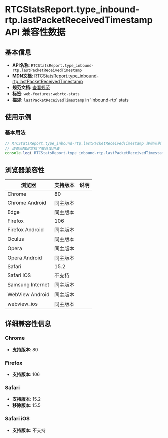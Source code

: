 # RTCStatsReport.type_inbound-rtp.lastPacketReceivedTimestamp API 兼容性数据

## 基本信息

- **API名称**: `RTCStatsReport.type_inbound-rtp.lastPacketReceivedTimestamp`
- **MDN文档**: [RTCStatsReport.type_inbound-rtp.lastPacketReceivedTimestamp](https://developer.mozilla.org/docs/Web/API/RTCInboundRtpStreamStats/lastPacketReceivedTimestamp)
- **规范文档**: [查看规范](https://w3c.github.io/webrtc-stats/#dom-rtcinboundrtpstreamstats-lastpacketreceivedtimestamp)
- **标签**: `web-features:webrtc-stats`
- **描述**: `lastPacketReceivedTimestamp` in 'inbound-rtp' stats

## 使用示例

### 基本用法

```javascript
// RTCStatsReport.type_inbound-rtp.lastPacketReceivedTimestamp 使用示例
// 请查阅MDN文档了解具体用法
console.log('RTCStatsReport.type_inbound-rtp.lastPacketReceivedTimestamp API');
```

## 浏览器兼容性

| 浏览器 | 支持版本 | 说明 |
|--------|----------|------|
| Chrome | 80 |  |
| Chrome Android | 同主版本 |  |
| Edge | 同主版本 |  |
| Firefox | 106 |  |
| Firefox Android | 同主版本 |  |
| Oculus | 同主版本 |  |
| Opera | 同主版本 |  |
| Opera Android | 同主版本 |  |
| Safari | 15.2 |  |
| Safari iOS | 不支持 |  |
| Samsung Internet | 同主版本 |  |
| WebView Android | 同主版本 |  |
| webview_ios | 同主版本 |  |

## 详细兼容性信息

### Chrome

- **支持版本**: 80

### Firefox

- **支持版本**: 106

### Safari

- **支持版本**: 15.2
- **移除版本**: 15.5

### Safari iOS

- **支持版本**: 不支持

